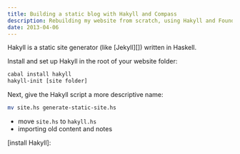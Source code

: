 ```yaml
---
title: Building a static blog with Hakyll and Compass
description: Rebuilding my website from scratch, using Hakyll and Foundation
date: 2013-04-06
---
```


Hakyll is a static site generator (like [Jekyll][]) written in Haskell.

Install and set up Hakyll in the root of your website folder:

```bash
cabal install hakyll
hakyll-init [site folder]
```

Next, give the Hakyll script a more descriptive name:

```bash
mv site.hs generate-static-site.hs
```


* move `site.hs` to `hakyll.hs`
* importing old content and notes



<!-- footnotes -->
[^hakyll-init]: If you can't run `hakyll-init`, add Cabal's binaries
    to your shell's `$PATH` variable by adding the following lines to your
    shell config:

    ```bash
    ## Cabal Haskell package management scripts
    PATH=$PATH:$HOME/.cabal/bin
    ```

<!-- links -->
[install Hakyll]:
